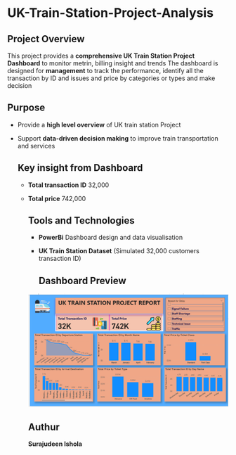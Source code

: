 # UK-Train-Station-Project-Analysis

## Project Overview
This project provides a **comprehensive UK Train Station Project Dashboard** to monitor metrin, billing insight and trends
The dashboard is designed for **management** to track the performance, identify all the transaction by ID and issues and price by categories or types and make decision

## Purpose 
- Provide a **high level overview** of UK train station Project
- Support **data-driven decision making** to improve train transportation and services

  ## Key insight from Dashboard
  - **Total transaction ID** 32,000
  - **Total price** 742,000

     ## Tools and Technologies
    - **PowerBi** Dashboard design and data visualisation
    - **UK Train Station Dataset** (Simulated 32,000 customers transaction ID)
   
      ## Dashboard Preview
    ![UK Train Station Project](Dashboard.png)

    ## Authur
    **Surajudeen Ishola**

  
